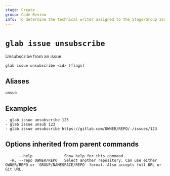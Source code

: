 ```yaml
---
stage: Create
group: Code Review
info: To determine the technical writer assigned to the Stage/Group associated with this page, see https://about.gitlab.com/handbook/product/ux/technical-writing/#assignments
---
```


<!--
This documentation is auto generated by a script.
Please do not edit this file directly. Run `make gen-docs` instead.
-->

# `glab issue unsubscribe`

Unsubscribe from an issue.

```plaintext
glab issue unsubscribe <id> [flags]
```

## Aliases

```plaintext
unsub
```

## Examples

```plaintext
- glab issue unsubscribe 123
- glab issue unsub 123
- glab issue unsubscribe https://gitlab.com/OWNER/REPO/-/issues/123

```

## Options inherited from parent commands

```plaintext
      --help              Show help for this command.
  -R, --repo OWNER/REPO   Select another repository. Can use either OWNER/REPO or `GROUP/NAMESPACE/REPO` format. Also accepts full URL or Git URL.
```
